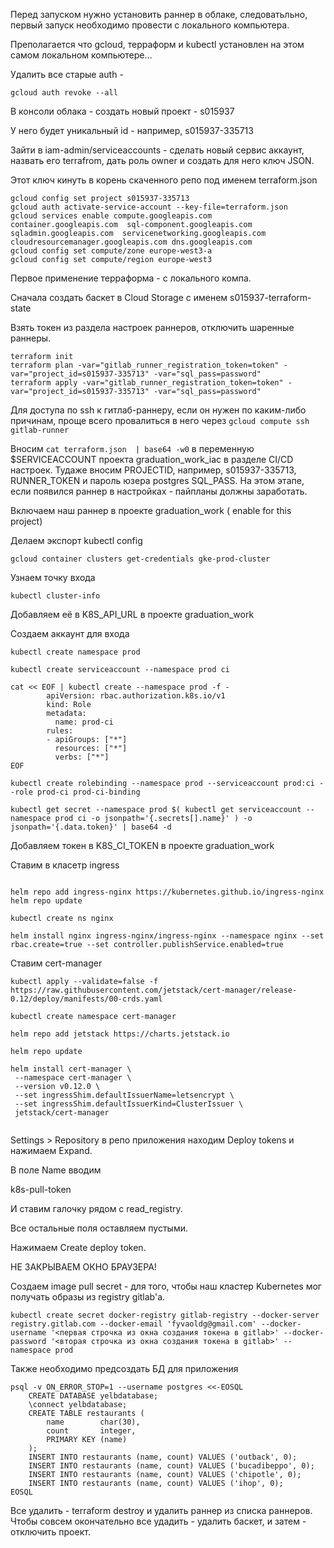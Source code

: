 Перед запуском нужно установить раннер в облаке, следоватьльно, первый запуск необходимо провести с локального компьютера.

Преполагается что gcloud, терраформ и kubectl установлен на этом самом локальном компьютере...

Удалить все старые auth - 

```gcloud auth revoke --all```

В консоли облака - создать новый проект - s015937 

У него будет уникальный id - например, s015937-335713

Зайти в iam-admin/serviceaccounts - сделать новый сервис аккаунт, назвать его terrafrom, дать роль owner и создать для него ключ JSON.

Этот ключ кинуть в корень скаченного репо под именем terraform.json

```
gcloud config set project s015937-335713
gcloud auth activate-service-account --key-file=terraform.json
gcloud services enable compute.googleapis.com  container.googleapis.com  sql-component.googleapis.com sqladmin.googleapis.com  servicenetworking.googleapis.com cloudresourcemanager.googleapis.com dns.googleapis.com
gcloud config set compute/zone europe-west3-a
gcloud config set compute/region europe-west3

```

Первое применение терраформа - с локального компа.

Сначала создать баскет в Cloud Storage с именем s015937-terraform-state

Взять токен из раздела настроек раннеров, отключить шаренные раннеры.

```
terraform init
terraform plan -var="gitlab_runner_registration_token=token" -var="project_id=s015937-335713" -var="sql_pass=password"
terraform apply -var="gitlab_runner_registration_token=token" -var="project_id=s015937-335713" -var="sql_pass=password"
```

Для доступа по ssh к гитлаб-раннеру, если он нужен по каким-либо причинам, проще всего провалиться в него через ```gcloud compute ssh  gitlab-runner```

Вносим ```cat terraform.json  | base64 -w0``` в переменную $SERVICEACCOUNT проекта graduation_work_iac в разделе CI/CD настроек. Тудаже вносим PROJECTID, например, s015937-335713, RUNNER_TOKEN и пароль юзера postgres SQL_PASS. На этом этапе, если появился раннер в настройках - пайпланы должны заработать.

Включаем наш раннер в проекте graduation_work ( enable for this project)

Делаем экспорт kubectl config

```gcloud container clusters get-credentials gke-prod-cluster```

Узнаем точку входа

```kubectl cluster-info```

Добавляем её в K8S_API_URL в проекте graduation_work

Создаем аккаунт для входа
```
kubectl create namespace prod

kubectl create serviceaccount --namespace prod ci

cat << EOF | kubectl create --namespace prod -f -
        apiVersion: rbac.authorization.k8s.io/v1
        kind: Role
        metadata:
          name: prod-ci
        rules:
        - apiGroups: ["*"]
          resources: ["*"]
          verbs: ["*"]
EOF

kubectl create rolebinding --namespace prod --serviceaccount prod:ci --role prod-ci prod-ci-binding

kubectl get secret --namespace prod $( kubectl get serviceaccount --namespace prod ci -o jsonpath='{.secrets[].name}' ) -o jsonpath='{.data.token}' | base64 -d

```
Добавляем токен в K8S_CI_TOKEN в проекте graduation_work

Ставим в класетр ingress

```

helm repo add ingress-nginx https://kubernetes.github.io/ingress-nginx
helm repo update

kubectl create ns nginx

helm install nginx ingress-nginx/ingress-nginx --namespace nginx --set rbac.create=true --set controller.publishService.enabled=true

```

Ставим cert-manager

```
kubectl apply --validate=false -f https://raw.githubusercontent.com/jetstack/cert-manager/release-0.12/deploy/manifests/00-crds.yaml

kubectl create namespace cert-manager

helm repo add jetstack https://charts.jetstack.io

helm repo update

helm install cert-manager \
 --namespace cert-manager \
 --version v0.12.0 \
 --set ingressShim.defaultIssuerName=letsencrypt \
 --set ingressShim.defaultIssuerKind=ClusterIssuer \
 jetstack/cert-manager


```

Settings > Repository в репо приложения находим Deploy tokens и нажимаем Expand.

В поле Name вводим

k8s-pull-token

И ставим галочку рядом с read_registry.

Все остальные поля оставляем пустыми.

Нажимаем Create deploy token.

НЕ ЗАКРЫВАЕМ ОКНО БРАУЗЕРА!

Создаем image pull secret - для того, чтобы наш кластер Kubernetes мог получать образы из registry gitlab'а.

```
kubectl create secret docker-registry gitlab-registry --docker-server registry.gitlab.com --docker-email 'fyvaoldg@gmail.com' --docker-username '<первая строчка из окна создания токена в gitlab>' --docker-password '<вторая строчка из окна создания токена в gitlab>' --namespace prod
```

Также необходимо предсоздать БД для приложения

```
psql -v ON_ERROR_STOP=1 --username postgres <<-EOSQL
    CREATE DATABASE yelbdatabase;
    \connect yelbdatabase;
	CREATE TABLE restaurants (
    	name        char(30),
    	count       integer,
    	PRIMARY KEY (name)
	);
	INSERT INTO restaurants (name, count) VALUES ('outback', 0);
	INSERT INTO restaurants (name, count) VALUES ('bucadibeppo', 0);
	INSERT INTO restaurants (name, count) VALUES ('chipotle', 0);
	INSERT INTO restaurants (name, count) VALUES ('ihop', 0);
EOSQL
```
Все удалить - terraform destroy и удалить раннер из списка раннеров. Чтобы совсем окончательно все удадить - удалить баскет, и затем - отключить проект.
